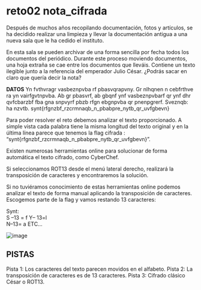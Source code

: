 #  reto02 nota_cifrada 

Después de muchos años recopilando documentación, fotos y artículos, se ha decidido realizar una limpieza y llevar la documentación antigua a una nueva sala que le ha cedido el instituto.

En esta sala se pueden archivar de una forma sencilla por fecha todos los documentos del periódico.
Durante este proceso moviendo documentos, una hoja extraña se cae entre los documentos que lleváis. Contiene un texto ilegible junto a la referencia del emperador Julio César. ¿Podrás sacar en claro que quería decir la nota? 

**DATOS**
Yn fvthvragr vasbeznpvba rf pbasvqrapvny. Gr nlhqnen n cebfrthve ra yn vairfgvtnpvba. Ab gr pbasvrf, ab gbqnf ynf vasbeznpvbarf qr ynf dhr qvfcbarzbf fba gna snpvyrf pbzb rfgn ebgnpvba qr pnenpgrerf. Sveznqb: ha nzvtb.   synt{rfgnzbf_rzcrmnaqb_n_pbabpre_nytb_qr_uvfgbevn}

Para poder resolver el reto debemos analizar el texto proporcionado. 
A simple vista cada palabra tiene la misma longitud del texto original y en la última línea parece que tenemos la flag cifrada :
“synt{rfgnzbf_rzcrmnaqb_n_pbabpre_nytb_qr_uvfgbevn}”.

 Existen numerosas herramientas online para solucionar de forma automática el texto cifrado, como CyberChef.  
 
 Si seleccionamos ROT13 desde el menú lateral derecho, realizará la transposición de caracteres y encontraremos la solución.  
 
 Si no tuviéramos conocimiento de estas herramientas online podemos analizar el texto de forma manual aplicando la transposición de caracteres. Escogemos parte de la flag y vamos restando 13 caracteres:  
 
Synt:  
S –13 = f
Y– 13=l  
N–13= a
ETC...


![image](https://user-images.githubusercontent.com/69391590/123658684-dbee0500-d829-11eb-99cc-7c4a1087ecfc.png)


## PISTAS

 Pista 1: Los caracteres del texto parecen movidos en el alfabeto. 
 Pista 2: La transposición de caracteres es de 13 caracteres.
 Pista 3: Cifrado clásico César o ROT13. 


